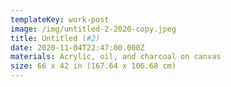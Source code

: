 ```yaml
---
templateKey: work-post
image: /img/untitled-2-2020-copy.jpeg
title: Untitled (#2)
date: 2020-11-04T22:47:00.000Z
materials: Acrylic, oil, and charcoal on canvas
size: 66 x 42 in (167.64 x 106.68 cm)
---
```

